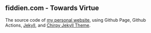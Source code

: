 ## fiddien.com - Towards Virtue

The source code of [my personal website](https://fiddien.github.io), using Github Page, Github Actions, [Jekyll](https://jekyllrb.com/), and [Chirpy Jekyll Theme](https://github.com/cotes2020/jekyll-theme-chirpy).
